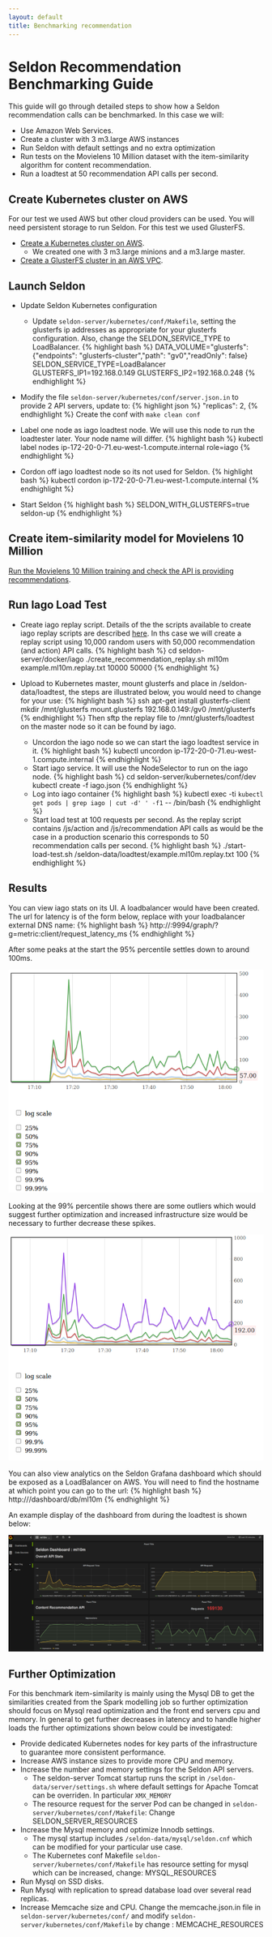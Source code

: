 ```yaml
---
layout: default
title: Benchmarking recommendation
---
```


# Seldon Recommendation Benchmarking Guide
This guide will go through detailed steps to show how a Seldon recommendation calls can be benchmarked. In this case we will:

 * Use Amazon Web Services.
  * Create a cluster with 3 m3.large AWS instances
  * Run Seldon with default settings and no extra optimization
 * Run tests on the Movielens 10 Million dataset with the item-similarity algorithm for content recommendation.
 * Run a loadtest at 50 recommendation API calls per second.

## Create Kubernetes cluster on AWS

For our test we used AWS but other cloud providers can be used. You will need persistent storage to run Seldon. For this test we used GlusterFS. 

 * [Create a Kubernetes cluster on AWS](http://kubernetes.io/docs/). 
   * We created one with 3 m3.large minions and a m3.large master.
 * [Create a GlusterFS cluster in an AWS VPC](glusterfs.html).

## Launch Seldon

 * Update Seldon Kubernetes configuration
    * Update ```seldon-server/kubernetes/conf/Makefile```, setting the glusterfs ip addresses as appropriate for your glusterfs configuration. Also, change the SELDON_SERVICE_TYPE to LoadBalancer.
{% highlight bash %}
   DATA_VOLUME="glusterfs": {"endpoints": "glusterfs-cluster","path": "gv0","readOnly": false}
   SELDON_SERVICE_TYPE=LoadBalancer
   GLUSTERFS_IP1=192.168.0.149
   GLUSTERFS_IP2=192.168.0.248
{% endhighlight %}
 * Modify the file ```seldon-server/kubernetes/conf/server.json.in``` to provide 2 API servers, update to:
{% highlight json %}
 "replicas": 2,
{% endhighlight %}
   Create the conf with ```make clean conf```

 * Label one node as iago loadtest node. We will use this node to run the loadtester later. Your node name will differ.
{% highlight bash %}
   kubectl label nodes ip-172-20-0-71.eu-west-1.compute.internal role=iago
{% endhighlight %}
 * Cordon off iago loadtest node so its not used for Seldon. 
{% highlight bash %}
   kubectl cordon ip-172-20-0-71.eu-west-1.compute.internal
{% endhighlight %}
 * Start Seldon
{% highlight bash %}
   SELDON_WITH_GLUSTERFS=true seldon-up
{% endhighlight %}

## Create item-similarity model for Movielens 10 Million
   [Run the Movielens 10 Million training and check the API is providing recommendations](ml10m.html).

## Run Iago Load Test 
  * Create iago replay script. Details of the the scripts available to create iago replay scripts are described [here](iago.html). In ths case we will create a replay script using 10,000 random users with 50,000 recommendation (and action) API calls.
{% highlight bash %}
   cd seldon-server/docker/iago
   ./create_recommendation_replay.sh ml10m example.ml10m.replay.txt 10000 50000
{% endhighlight %}
* Upload to Kubernetes master, mount glusterfs and place in /seldon-data/loadtest, the steps are illustrated below, you would need to change for your use:
{% highlight bash %}
   ssh <kubernetes master>
   apt-get install glusterfs-client
   mkdir /mnt/glusterfs
   mount.glusterfs 192.168.0.149:/gv0 /mnt/glusterfs
{% endhighlight %}
  Then sftp the replay file to /mnt/glusterfs/loadtest on the master node so it can be found by iago.

  * Uncordon the iago node so we can start the iago loadtest service in it.
{% highlight bash %}
   kubectl uncordon ip-172-20-0-71.eu-west-1.compute.internal
{% endhighlight %}
  * Start iago service. It will use the NodeSelector to run on the iago node.
{% highlight bash %}
   cd seldon-server/kubernetes/conf/dev
   kubectl create -f iago.json
{% endhighlight %}
  * Log into iago container
{% highlight bash %}
   kubectl exec -ti `kubectl get pods | grep iago | cut -d' ' -f1` -- /bin/bash
{% endhighlight %}
  * Start load test at 100 requests per second. As the replay script contains /js/action and /js/recommendation API calls as would be the case in a production scenario this corresponds to 50 recommendation calls per second.
{% highlight bash %}
  ./start-load-test.sh /seldon-data/loadtest/example.ml10m.replay.txt 100
{% endhighlight %}

## Results
You can view iago stats on its UI. A loadbalancer would have been created. The url for latency is of the form below, replace with your loadbalancer external DNS name:
{% highlight bash %}
http://<iago-ui-loadbalncer>:9994/graph/?g=metric:client/request_latency_ms
{% endhighlight %}

After some peaks at the start the 95% percentile settles down to around 100ms.

![loadtest 95% percentile](/img/ml10m-loadtest-1.png)

Looking at the 99% percentile shows there are some outliers which would suggest further optimization and increased infrastructure size would be necessary to further decrease these spikes.

![loadtest 99% percentile](/img/ml10m-loadtest-2.png)

You can also view analytics on the Seldon Grafana dashboard which should be exposed as a LoadBalancer on AWS. You will need to find the hostname at which point you can go to the url:
{% highlight bash %}
http://<grafana-ui-loadbalancer>/dashboard/db/ml10m
{% endhighlight %}

An example display of the dashboard from during the loadtest is shown below:

![Grafana ml10m dashboard](/img/ml10m-loadtest-3.png)


## Further Optimization
For this benchmark item-similarity is mainly using the Mysql DB to get the similarities created from the Spark modelling job so further optimization should focus on Mysql read optimization and the front end servers cpu and memory. In general to get further decreases in latency and to handle higher loads the further optimizations shown below could be investigated:
 
 * Provide dedicated Kubernetes nodes for key parts of the infrastructure to guarantee more consistent performance.
 * Increase AWS instance sizes to provide more CPU and memory.
 * Increase the number and memory settings for the Seldon API servers. 
   * The seldon-server Tomcat startup runs the script in ```/seldon-data/server/settings.sh``` where default settings for Apache Tomcat can be overriden. In particular ```XMX_MEMORY```
   * The resource request for the server Pod can be changed in ```seldon-server/kubernetes/conf/Makefile```: Change SELDON_SERVER_RESOURCES
 * Increase the Mysql memory and optimize Innodb settings.
   * The mysql startup includes ```/seldon-data/mysql/seldon.cnf``` which can be modified for your particular use case.
   * The Kubernetes conf Makefile ```seldon-server/kubernetes/conf/Makefile``` has resource setting for mysql which can be increased, change: MYSQL_RESOURCES
 * Run Mysql on SSD disks.
 * Run Mysql with replication to spread database load over several read replicas.
 * Increase Memcache size and CPU. Change the memcache.json.in file in ```seldon-server/kubernetes/conf/``` and modify ```seldon-server/kubernetes/conf/Makefile``` by change : MEMCACHE_RESOURCES



